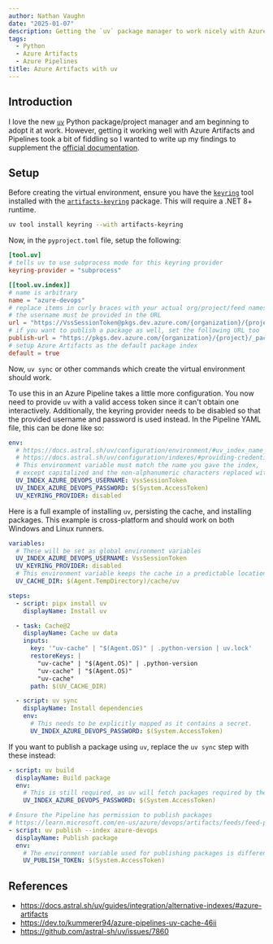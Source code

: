 ```yaml
---
author: Nathan Vaughn
date: "2025-01-07"
description: Getting the `uv` package manager to work nicely with Azure Artifacts and Pipelines
tags:
  - Python
  - Azure Artifacts
  - Azure Pipelines
title: Azure Artifacts with uv
---
```


## Introduction

I love the new [`uv`](https://github.com/astral-sh/uv) Python package/project
manager and am beginning to adopt it at work. However, getting it working well
with Azure Artifacts and Pipelines took a bit of fiddling so I wanted to write
up my findings to supplement the
[official documentation](https://docs.astral.sh/uv/guides/integration/alternative-indexes/#azure-artifacts).

## Setup

Before creating the virtual environment, ensure you have the
[`keyring`](https://github.com/jaraco/keyring) tool installed with the
[`artifacts-keyring`](https://github.com/microsoft/artifacts-keyring) package.
This will require a .NET 8+ runtime.

```bash
uv tool install keyring --with artifacts-keyring
```

Now, in the `pyproject.toml` file, setup the following:

```toml
[tool.uv]
# tells uv to use subprocess mode for this keyring provider
keyring-provider = "subprocess"

[[tool.uv.index]]
# name is arbitrary
name = "azure-devops"
# replace items in curly braces with your actual org/project/feed names
# the username must be provided in the URL
url = "https://VssSessionToken@pkgs.dev.azure.com/{organization}/{project}/_packaging/{feed}/pypi/simple/"
# if you want to publish a package as well, set the following URL too
publish-url = "https://pkgs.dev.azure.com/{organization}/{project}/_packaging/{feed}/pypi/upload/"
# setup Azure Artifacts as the default package index
default = true
```

Now, `uv sync` or other commands which create the virtual environment should work.

To use this in an Azure Pipeline takes a little more configuration. You now
need to provide `uv` with a valid access token since it can't obtain
one interactively. Additionally, the keyring provider needs to be disabled
so that the provided username and password is used instead. In the Pipeline YAML file,
this can be done like so:

```yaml
env:
  # https://docs.astral.sh/uv/configuration/environment/#uv_index_name_password
  # https://docs.astral.sh/uv/configuration/indexes/#providing-credentials
  # This environment variable must match the name you gave the index,
  # except capitalized and the non-alphanumeric characters replaced with underscores
  UV_INDEX_AZURE_DEVOPS_USERNAME: VssSessionToken
  UV_INDEX_AZURE_DEVOPS_PASSWORD: $(System.AccessToken)
  UV_KEYRING_PROVIDER: disabled
```

Here is a full example of installing `uv`, persisting the cache, and
installing packages. This example is cross-platform and should work
on both Windows and Linux runners.

```yaml
variables:
  # These will be set as global environment variables
  UV_INDEX_AZURE_DEVOPS_USERNAME: VssSessionToken
  UV_KEYRING_PROVIDER: disabled
  # This environment variable keeps the cache in a predictable location
  UV_CACHE_DIR: $(Agent.TempDirectory)/cache/uv

steps:
  - script: pipx install uv
    displayName: Install uv

  - task: Cache@2
    displayName: Cache uv data
    inputs:
      key: '"uv-cache" | "$(Agent.OS)" | .python-version | uv.lock'
      restoreKeys: |
        "uv-cache" | "$(Agent.OS)" | .python-version
        "uv-cache" | "$(Agent.OS)"
        "uv-cache"
      path: $(UV_CACHE_DIR)

  - script: uv sync
    displayName: Install dependencies
    env:
      # This needs to be explicitly mapped as it contains a secret.
      UV_INDEX_AZURE_DEVOPS_PASSWORD: $(System.AccessToken)
```

If you want to publish a package using `uv`, replace the `uv sync` step with these
instead:

```yaml
- script: uv build
  displayName: Build package
  env:
    # This is still required, as uv will fetch packages required by the build system
    UV_INDEX_AZURE_DEVOPS_PASSWORD: $(System.AccessToken)

# Ensure the Pipeline has permission to publish packages
# https://learn.microsoft.com/en-us/azure/devops/artifacts/feeds/feed-permissions?view=azure-devops#pipelines-permissions
- script: uv publish --index azure-devops
  displayName: Publish package
  env:
    # The environment variable used for publishing packages is different
    UV_PUBLISH_TOKEN: $(System.AccessToken)
```

## References

- <https://docs.astral.sh/uv/guides/integration/alternative-indexes/#azure-artifacts>
- <https://dev.to/kummerer94/azure-pipelines-uv-cache-46ii>
- <https://github.com/astral-sh/uv/issues/7860>
